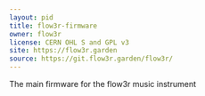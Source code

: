 ```yaml
---
layout: pid
title: flow3r-firmware
owner: flow3r
license: CERN OHL S and GPL v3
site: https://flow3r.garden
source: https://git.flow3r.garden/flow3r/
---
```

The main firmware for the flow3r music instrument
